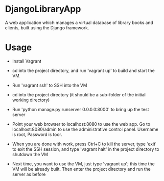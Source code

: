 DjangoLibraryApp
================

A web application which manages a virtual database of library books and clients, built using the Django framework.

Usage
================

- Install Vagrant

- cd into the project directory, and run 'vagrant up' to build and start the VM.

- Run 'vagrant ssh' to SSH into the VM

- cd into the project directory (it should be a sub-folder of the initial working directory)

- Run 'python manage.py runserver 0.0.0.0:8000' to bring up the test server

- Point your web browser to localhost:8080 to use the web app. Go to localhost:8080/admin to 
  use the administrative control panel. Username is root, Password is toor.

- When you are done with work, press Ctrl+C to kill the server, type 'exit' to exit
  the SSH session, and type 'vagrant halt' in the project directory to shutdown the VM

- Next time, you want to use the VM, just type 'vagrant up'; this time the VM will be already 
  built. Then enter the project directory and run the server as before

